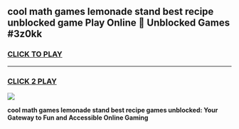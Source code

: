 
## cool math games lemonade stand best recipe unblocked game Play Online 👋 Unblocked Games #3z0kk
<h3>
<a href="https://premium.freeplayer.one?title=cool_math_games_lemonade_stand_best_recipe&ref=21F">CLICK TO PLAY</a></h3>
<hr>

<h3>
<a href="https://premium.freeplayer.one?title=cool_math_games_lemonade_stand_best_recipe&ref=21F">CLICK 2 PLAY</a>
  
</h3>

<a href="https://premium.freeplayer.one?title=cool_math_games_lemonade_stand_best_recipe&ref=21F/"><img src="https://clearcache.store/games.png"></a>


**cool math games lemonade stand best recipe games unblocked: Your Gateway to Fun and Accessible Online Gaming**
